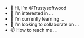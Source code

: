 - 👋 Hi, I’m @Trustysoftwood
- 👀 I’m interested in ...
- 🌱 I’m currently learning ...
- 💞️ I’m looking to collaborate on ...
- 📫 How to reach me ...

<!---
Trustysoftwood/Trustysoftwood is a ✨ special ✨ repository because its `README.md` (this file) appears on your GitHub profile.
You can click the Preview link to take a look at your changes.
--->
